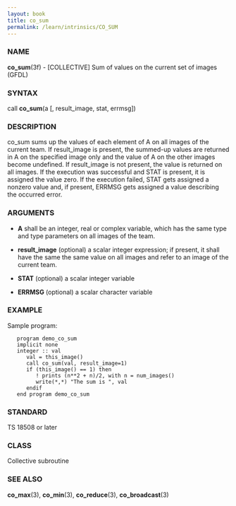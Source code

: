 ```yaml
---
layout: book
title: co_sum
permalink: /learn/intrinsics/CO_SUM
---
```

### NAME

__co\_sum__(3f) - \[COLLECTIVE\] Sum of values on the current set of images
(GFDL)

### SYNTAX

call __co\_sum__(a \[, result\_image, stat, errmsg\])

### DESCRIPTION

co\_sum sums up the values of each element of A on all images of the
current team. If result\_image is present, the summed-up values are
returned in A on the specified image only and the value of A on the
other images become undefined. If result\_image is not present, the
value is returned on all images. If the execution was successful and
STAT is present, it is assigned the value zero. If the execution failed,
STAT gets assigned a nonzero value and, if present, ERRMSG gets assigned
a value describing the occurred error.

### ARGUMENTS

  - __A__
    shall be an integer, real or complex variable, which has the same
    type and type parameters on all images of the team.

  - __result\_image__
    (optional) a scalar integer expression; if present, it shall have
    the same the same value on all images and refer to an image of the
    current team.

  - __STAT__
    (optional) a scalar integer variable

  - __ERRMSG__
    (optional) a scalar character variable

### EXAMPLE

Sample program:

```
   program demo_co_sum
   implicit none
   integer :: val
      val = this_image()
      call co_sum(val, result_image=1)
      if (this_image() == 1) then
         ! prints (n**2 + n)/2, with n = num_images()
         write(*,*) "The sum is ", val
      endif
   end program demo_co_sum
```

### STANDARD

TS 18508 or later

### CLASS

Collective subroutine

### SEE ALSO

__co\_max__(3), __co\_min__(3), __co\_reduce__(3), __co\_broadcast__(3)
